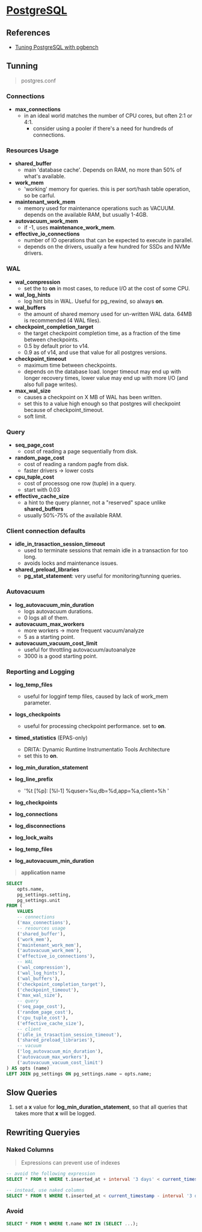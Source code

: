 # [PostgreSQL](https://www.postgresql.org/)

## References

-   [Tuning PostgreSQL with pgbench](https://www.cloudbees.com/blog/tuning-postgresql-with-pgbench)

## Tunning

> postgres.conf

### Connections

-   **max_connections**
    -   in an ideal world matches the number of CPU cores, but often 2:1 or 4:1.
        -   consider using a pooler if there's a need for hundreds of connections.

### Resources Usage

-   **shared_buffer**
    -   main 'database cache'. Depends on RAM, no more than 50% of what's available.
-   **work_mem**
    -   'working' memory for queries. this is per sort/hash table operation, so be carful.
-   **maintenant_work_mem**
    -   memory used for maintenance operations such as VACUUM. depends on the available RAM, but usually 1-4GB.
-   **autovacuum_work_mem**
    -   if -1, uses **maintenance_work_mem**.
-   **effective_io_connections**
    -   number of IO operations that can be expected to execute in parallel.
    -   depends on the drivers, usually a few hundred for SSDs and NVMe drivers.

### WAL

-   **wal_compression**
    -   set the to **on** in most cases, to reduce I/O at the cost of some CPU.
-   **wal_log_hints**
    -   log hint bits in WAL. Useful for pg_rewind, so always **on**.
-   **wal_buffers**
    -   the amount of shared memory used for un-written WAL data. 64MB is recommended (4 WAL files).
-   **checkpoint_completion_target**
    -   the target checkpoint completion time, as a fraction of the time between checkpoints.
    -   0.5 by default prior to v14.
    -   0.9 as of v14, and use that value for all postgres versions.
-   **checkpoint_timeout**
    -   maximum time between checkpoints.
    -   depends on the database load. longer timeout may end up with longer recovery times, lower value may end up with more I/O (and also full page writes).
-   **max_wal_size**
    -   causes a checkpoint on X MB of WAL has been written.
    -   set this to a value high enough so that postgres will checkpoint because of checkpoint_timeout.
    -   soft limit.

### Query

-   **seq_page_cost**
    -   cost of reading a page sequentially from disk.
-   **random_page_cost**
    -   cost of reading a random pagfe from disk.
    -   faster drivers -> lower costs
-   **cpu_tuple_cost**
    -   cost of processog one row (tuple) in a query.
    -   start with 0.03
-   **effective_cache_size**
    -   a hint to the query planner, not a "reserved" space unlike **shared_buffers**
    -   usually 50%-75% of the available RAM.

### Client connection defaults

-   **idle_in_trasaction_session_timeout**
    -   used to terminate sessions that remain idle in a transaction for too long.
    -   avoids locks and maintenance issues.
-   **shared_preload_libraries**
    -   **pg_stat_statement**: very useful for monitoring/tunning queries.

### Autovacuum
-   **log_autovacuum_min_duration**
    -   logs autovacuum durations.
    -   0 logs all of them.
-   **autovacuum_max_workers**
    -   more workers -> more frequent vacuum/analyze
    -   5 as a starting point.
-  **autovacuum_vacuum_cost_limit**
    -   useful for throttling autovacuum/autoanalyze
    -   3000 is a good starting point.

### Reporting and Logging
-   **log_temp_files**
    -   useful for logginf temp files, caused by lack of work_mem parameter.
-   **logs_checkpoints**
    -   useful for processing checkpoint performance. set to **on**.
-   **timed_statistics** (EPAS-only)
    -   DRITA: Dynamic Runtime Instrumentatio Tools Architecture
    -   set this to **on**.

-   **log_min_duration_statement**
-   **log_line_prefix**
    -   '%t [%p]: [%l-1] %quser=%u,db=%d,app=%a,client=%h '
-   **log_checkpoints**
-   **log_connections**
-   **log_disconnections**
-   **log_lock_waits**
-   **log_temp_files**
-   **log_autovacuum_min_duration**

> **application name**

```sql
SELECT
    opts.name,
    pg_settings.setting,
    pg_settings.unit
FROM (
    VALUES
    -- connections
    ('max_connections'),
    -- resources usage
    ('shared_buffer'),
    ('work_mem'),
    ('maintenant_work_mem'),
    ('autovacuum_work_mem'),
    ('effective_io_connections'),
    -- WAL
    ('wal_compression'),
    ('wal_log_hints'),
    ('wal_buffers'),
    ('checkpoint_completion_target'),
    ('checkpoint_timeout'),
    ('max_wal_size'),
    -- query
    ('seq_page_cost'),
    ('random_page_cost'),
    ('cpu_tuple_cost'),
    ('effective_cache_size'),
    -- client
    ('idle_in_trasaction_session_timeout'),
    ('shared_preload_libraries'),
    -- vacuum
    ('log_autovacuum_min_duration'),
    ('autovacuum_max_workers'),
    ('autovacuum_vacuum_cost_limit')
) AS opts (name)
LEFT JOIN pg_settings ON pg_settings.name = opts.name;
```

## Slow Queries

1. set a **x** value for **log_min_duration_statement**, so that all queries that takes more that **x** will be logged.

## Rewriting Queryies

### Naked Columns

> Expressions can prevent use of indexes

```sql
-- avoid the following expression
SELECT * FROM t WHERE t.inserted_at + interval '3 days' < current_timestamp;
```

```sql
-- instead, use naked columns
SELECT * FROM t WHERE t.inserted_at < current_timestamp - interval '3 days';
```

### Avoid

```sql
SELECT * FROM t WHERE t.name NOT IN (SELECT ...);
```
